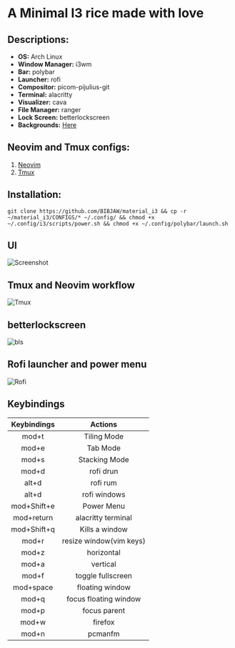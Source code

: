 # A Minimal I3 rice made with love

## **Descriptions:** 
- **OS:** Arch Linux
- **Window Manager:** i3wm
- **Bar:** polybar
- **Launcher:** rofi
- **Compositor:** picom-pijulius-git
- **Terminal:** alacritty
- **Visualizer:** cava
- **File Manager:** ranger
- **Lock Screen:** betterlockscreen
- **Backgrounds:** [Here](https://github.com/BIBJAW/backgrounds)

## Neovim and Tmux configs: 
1. [Neovim](https://github.com/BIBJAW/myneovim)
2. [Tmux](https://github.com/BIBJAW/mytmux)

## Installation: 
```
git clone https://github.com/BIBJAW/material_i3 && cp -r ~/material_i3/CONFIGS/* ~/.config/ && chmod +x ~/.config/i3/scripts/power.sh && chmod +x ~/.config/polybar/launch.sh
```
## UI
![Screenshot](https://github.com/BIBJAW/material_i3/blob/main/screenshots/desktop.png?raw=true)
## Tmux and Neovim workflow
![Tmux](https://github.com/BIBJAW/material_i3/blob/main/screenshots/tmux.png?raw=true)
## betterlockscreen
![bls](https://github.com/BIBJAW/material_i3/blob/main/screenshots/bls.png?raw=true)
## Rofi launcher and power menu 
![Rofi](https://github.com/BIBJAW/material_i3/blob/main/screenshots/rofi.png?raw=true)
## Keybindings

| Keybindings  |        Actions         | 
| :---:        |        :----:          |
| mod+t        | Tiling Mode            |
| mod+e        | Tab Mode               |
| mod+s        | Stacking Mode          |
| mod+d        | rofi drun              |
| alt+d        | rofi rum               |
|alt+d         | rofi windows           |
|mod+Shift+e   |Power Menu              |
| mod+return   | alacritty terminal     |
|mod+Shift+q   | Kills a window         |
|mod+r         | resize window(vim keys)|
|mod+z         | horizontal             |
|mod+a         | vertical               |
|mod+f         | toggle fullscreen      |
|mod+space     | floating window        |
|mod+q         | focus floating window  |
|mod+p         | focus parent           |
| mod+w        | firefox                |
|mod+n         | pcmanfm                |
